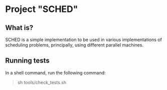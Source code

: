 # Project "SCHED"

## What is?

SCHED is a simple implementation to be used in various implementations of scheduling problems, principally, using different parallel machines.


## Running tests

In a shell command, run the following command:

> sh tools/check_tests.sh

